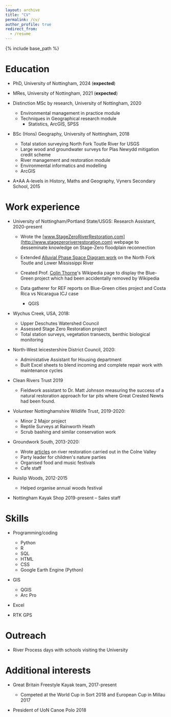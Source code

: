 ```yaml
---
layout: archive
title: "CV"
permalink: /cv/
author_profile: true
redirect_from:
  - /resume
---
```


{% include base_path %}

Education
======
* PhD, University of Nottingham, 2024 (**expected**)
* MRes, University of Nottingham, 2021 (**expected**)
* Distinction MSc by research, University of Nottingham, 2020
  * Environmental management in practice module
  * Techniques in Geographical research module
    * Statistics, ArcGIS, SPSS
* BSc (Hons) Geography, University of Nottingham, 2018
  * Total station surveying North Fork Toutle River for USGS
  * Large wood and groundwater surveys for Plas Newydd mitigation credit scheme
  * River management and restoration module
  * Environmental informatics and modelling
  * ArcGIS

* A*AA A-levels in History, Maths and Geography, Vyners Secondary School, 2015

Work experience
======
* University of Nottingham/Portland State/USGS: Research Assistant, 2020-present
  * Wrote the [www.StageZeroRiverRestoration.com](http://www.stagezeroriverrestoration.com) webpage to desseminate knowledge on Stage-Zero floodplain reconnection   
  * Extended [Alluvial Phase Space Diagram work](https://agupubs.onlinelibrary.wiley.com/doi/full/10.1029/2018JF004843) on the North Fork Toutle and Lower Mississippi River
  * Created Prof. [Colin Thorne](https://www.nottingham.ac.uk/geography/people/colin.thorne)'s Wikipedia page to display the Blue-Green project which had been accidentally removed by Wikipedia 
  
  * Data gatherer for REF reports on Blue-Green cities project and Costa Rica vs Nicaragua ICJ case
    * QGIS


* Wychus Creek, USA, 2018: 
  * Upper Deschutes Watershed Council
  * Assessed Stage Zero Restoration project 
  * Total station surveys, vegetation transects, benthic biological monitoring

* North-West leicestershire District Council, 2020:
  * Administative Assistant for Housing department
  * Built Excel sheets to blend incoming and complete repair work with maintenance cycles

* Clean Rivers Trust 2019 
  * Fieldwork assistant to Dr. Matt Johnson measuring the success of a natural restoration approach for tar pits where Great Crested Newts had been found.

* Volunteer Nottinghamshire Wildlife Trust, 2019-2020:
  * Minor 2 Major project 
  * Reptile Surveys at Rainworth Heath
  * Scrub bashing and similar conservation work

* Groundwork South, 2013-2020:
  * Wrote [articles](http://colnecan.org.uk/index.php/all-news/564-river-improvement-works-at-uxbridge-moor) on river restoration carried out in the Colne Valley
  * Party leader for children's nature parties 
  * Organised food and music festivals 
  * Cafe staff

* Ruislip Woods, 2012-2015
  * Helped organise annual woods festival

* Nottingham Kayak Shop 2019-present – Sales staff
  
Skills
======
* Programming/coding
  * Python
  * R
  * SQL
  * HTML 
  * CSS
  * Google Earth Engine (Python)

* GIS
  * QGIS
  * Arc Pro

* Excel

* RTK GPS


  

Outreach
======
* River Process days with schools visiting the University
  
Additional interests 
======
* Great Britain Freestyle Kayak team, 2017-present 
  * Competed at the World Cup in Sort 2018 and European Cup in Millau 2017

* President of UoN Canoe Polo 2018
